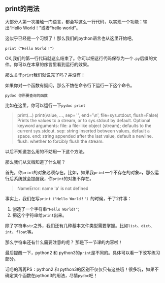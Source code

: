 ## print的用法

大部分人第一次接触一门语言，都会写这么一行代码，以实现一个功能：输出“Hello World！”或者“hello world”。

这似乎已经是一个习惯了！那么我们的python语言也从这里开始吧。

```
print（"Hello World！"）
```
OK,我们的第一行代码就这么结束了。你可以把这行代码保存为一个`.py`后缀的文件。你可以在本章的序言里看到运行的效果。

那么关于`print`我们就说完了吗？并没有！

如果你对一个函数有疑问，那么不妨在命令行下运行一下这个命令。

`pydoc 你所要查询的函数`

比如在这里，你可以运行一下`pydoc print`

> print(...)
>print(value, ..., sep=' ', end='\n', file=sys.stdout, flush=False)
>Prints the values to a stream, or to sys.stdout by default.
>Optional keyword arguments:
>file:  a file-like object (stream); defaults to the current sys.stdout.
>sep:   string inserted between values, default a space.
>end:   string appended after the last value, default a newline.
>flush: whether to forcibly flush the stream.

以后不知道怎么用的不妨用一下这个方法。

那么我们从文档知道了什么呢？

首先，你`print`的对象必须存在。比如，如果我`print`一个不存在的对象`a`，那么运行后系统就会提醒我，你`print`的对象不存在。

> NameError: name 'a' is not defined

事实上，我们在写`print（"Hello World！"）`的时候，干了2件事：

1. 创造了一个字符串`"Hello World!"`;
2. 把这个字符串给`print`出来。

除了字符串`str`之外，我们还有几种基本文件类型需要掌握。比如`list`、`dict`、`int`、`float`等。

那么字符串还有什么需要注意的呢？
那是下一节课的内容啦！

最后提醒一下，python2 和 python3的`print`是不同的。具体可以看一下改写练习部分。

话唠的再再PS：python2 和 python3的区别不仅仅只有这些哦！很多坑，如果不确定某个函数在python3的用法，尽情`pydoc`吧！
